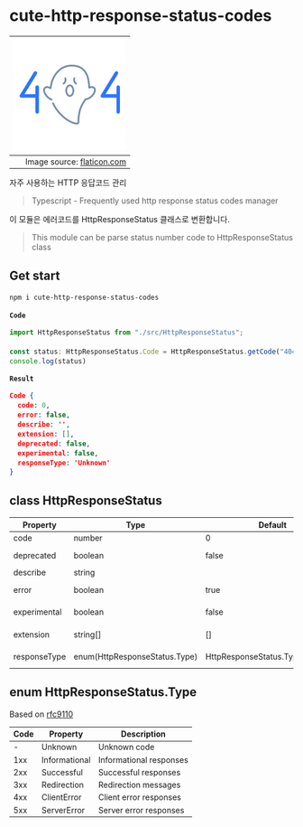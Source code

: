 # cute-http-response-status-codes

|               <img alt="404-error-ghost" src="./images/404-error.png" width="200"> |
| ---------------------------------------------------------------------------------: |
| Image source: [flaticon.com](https://www.flaticon.com/free-icon/404-error_7486789) |


자주 사용하는 HTTP 응답코드 관리

> Typescript - Frequently used http response status codes manager

이 모듈은 에러코드를 HttpResponseStatus 클래스로 변환합니다.

> This module can be parse status number code to HttpResponseStatus class


## Get start

```sh
npm i cute-http-response-status-codes
```

**`Code`**

```ts
import HttpResponseStatus from "./src/HttpResponseStatus";

const status: HttpResponseStatus.Code = HttpResponseStatus.getCode("404");
console.log(status)
```

**`Result`**

```json
Code {
  code: 0,
  error: false,
  describe: '',
  extension: [],
  deprecated: false,
  experimental: false,
  responseType: 'Unknown'
}
```

## class HttpResponseStatus

| Property     | Type                          | Default                         | Description                                                       | Example               |
| ------------ | ----------------------------- | ------------------------------- | ----------------------------------------------------------------- | --------------------- |
| code         | number                        | 0                               | Http response code                                                | 200                   |
| deprecated   | boolean                       | false                           | Is deprecated response code?                                      | true (e.g. 305)       |
| describe     | string                        |                                 | Describe response code                                            | OK                    |
| error        | boolean                       | true                            | Is response in error code types?                                  | true (e.g. 4xx, 5xx)  |
| experimental | boolean                       | false                           | Is experimental technology. Should be check browser compatibility | true (e.g. 103)       |
| extension    | string[]                      | []                              | Additional expansion module required                              | ["WebDAV", "CardDAV"] |
| responseType | enum(HttpResponseStatus.Type) | HttpResponseStatus.Type.Unknown | HttpResponseStatus.Type.ServerError (e.g. 5xx)                    |                       |

## enum HttpResponseStatus.Type

Based on [rfc9110](https://datatracker.ietf.org/doc/html/rfc9110)

| Code | Property      | Description             |
| ---- | ------------- | ----------------------- |
| -    | Unknown       | Unknown code            |
| 1xx  | Informational | Informational responses |
| 2xx  | Successful    | Successful responses    |
| 3xx  | Redirection   | Redirection messages    |
| 4xx  | ClientError   | Client error responses  |
| 5xx  | ServerError   | Server error responses  |
